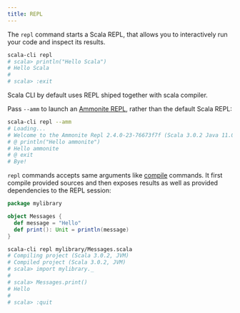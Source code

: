 ```yaml
---
title: REPL
---
```


The `repl` command starts a Scala REPL, that allows you to interactively
run your code and inspect its results.

```bash ignore
scala-cli repl
# scala> println("Hello Scala")
# Hello Scala
#
# scala> :exit
```

Scala CLI by default uses REPL shiped together with scala compiler.

Pass `--amm` to launch an [Ammonite REPL](https://ammonite.io/#Ammonite-REPL), rather than the default Scala REPL:

```bash ignore
scala-cli repl --amm
# Loading...
# Welcome to the Ammonite Repl 2.4.0-23-76673f7f (Scala 3.0.2 Java 11.0.11)
# @ println("Hello ammonite") 
# Hello ammonite
# @ exit 
# Bye!
```

`repl` commands accepts same arguments like [compile](/docs/guides/compile) commands. It first compile provided sources and then exposes results as well as provided dependencies to the REPL session:

```scala title=mylibrary/Messages.scala
package mylibrary

object Messages {
  def message = "Hello"
  def print(): Unit = println(message)
}
```
```bash
scala-cli repl mylibrary/Messages.scala
# Compiling project (Scala 3.0.2, JVM)
# Compiled project (Scala 3.0.2, JVM)
# scala> import mylibrary._
#
# scala> Messages.print()
# Hello
#
# scala> :quit
```
